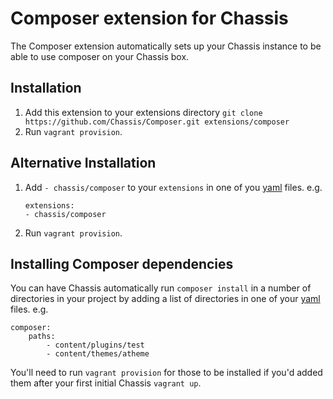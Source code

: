 # Composer extension for Chassis
The Composer extension automatically sets up your Chassis instance to be able to use composer on your Chassis box.

## Installation
1. Add this extension to your extensions directory `git clone https://github.com/Chassis/Composer.git extensions/composer`
2. Run `vagrant provision`.


## Alternative Installation
1. Add `- chassis/composer` to your `extensions` in one of you [yaml](http://docs.chassis.io/en/latest/config/) files. e.g.
	```
	extensions:
	- chassis/composer
	```
2. Run `vagrant provision`.

## Installing Composer dependencies

You can have Chassis automatically run `composer install` in a number of directories in your project by adding a list of directories in one of your [yaml](http://docs.chassis.io/en/latest/config/) files. e.g.
```
composer:
    paths:
        - content/plugins/test
        - content/themes/atheme
```

You'll need to run `vagrant provision` for those to be installed if you'd added them after your first initial Chassis `vagrant up`.
